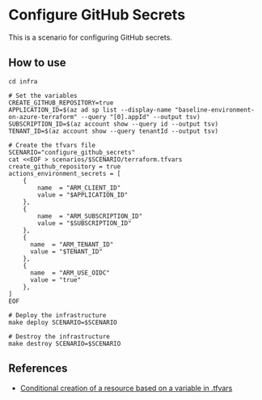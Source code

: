 # Configure GitHub Secrets

This is a scenario for configuring GitHub secrets.

## How to use

```shell
cd infra

# Set the variables
CREATE_GITHUB_REPOSITORY=true
APPLICATION_ID=$(az ad sp list --display-name "baseline-environment-on-azure-terraform" --query "[0].appId" --output tsv)
SUBSCRIPTION_ID=$(az account show --query id --output tsv)
TENANT_ID=$(az account show --query tenantId --output tsv)

# Create the tfvars file
SCENARIO="configure_github_secrets"
cat <<EOF > scenarios/$SCENARIO/terraform.tfvars
create_github_repository = true
actions_environment_secrets = [
    {
        name  = "ARM_CLIENT_ID"
        value = "$APPLICATION_ID"
    },
    {
        name  = "ARM_SUBSCRIPTION_ID"
        value = "$SUBSCRIPTION_ID"
    },
    {
      name  = "ARM_TENANT_ID"
      value = "$TENANT_ID"
    },
    {
      name  = "ARM_USE_OIDC"
      value = "true"
    },
]
EOF

# Deploy the infrastructure
make deploy SCENARIO=$SCENARIO

# Destroy the infrastructure
make destroy SCENARIO=$SCENARIO
```

## References

- [Conditional creation of a resource based on a variable in .tfvars](https://stackoverflow.com/a/60231673/4457856)
